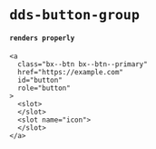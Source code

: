 # `dds-button-group`

#### `renders properly`

```
<a
  class="bx--btn bx--btn--primary"
  href="https://example.com"
  id="button"
  role="button"
>
  <slot>
  </slot>
  <slot name="icon">
  </slot>
</a>

```

